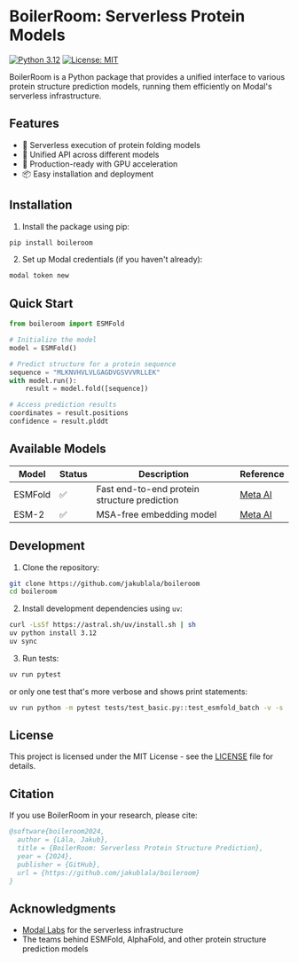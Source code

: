 # BoilerRoom: Serverless Protein Models

[![Python 3.12](https://img.shields.io/badge/python-3.12-blue.svg)](https://www.python.org/downloads/)
[![License: MIT](https://img.shields.io/badge/License-MIT-yellow.svg)](https://opensource.org/licenses/MIT)

BoilerRoom is a Python package that provides a unified interface to various protein structure prediction models, running them efficiently on Modal's serverless infrastructure.

## Features

- 🚀 Serverless execution of protein folding models
- 🔄 Unified API across different models
- 🎯 Production-ready with GPU acceleration
- 📦 Easy installation and deployment

## Installation

1. Install the package using pip:

```bash
pip install boileroom
```

2. Set up Modal credentials (if you haven't already):

```bash
modal token new
```

## Quick Start

```python
from boileroom import ESMFold

# Initialize the model
model = ESMFold()

# Predict structure for a protein sequence
sequence = "MLKNVHVLVLGAGDVGSVVVRLLEK"
with model.run():
    result = model.fold([sequence])

# Access prediction results
coordinates = result.positions
confidence = result.plddt
```

## Available Models

| Model      | Status | Description                                    | Reference                                              |
|------------|--------|------------------------------------------------|--------------------------------------------------------|
| ESMFold    | ✅      | Fast end-to-end protein structure prediction   | [Meta AI](https://github.com/facebookresearch/esm)     |
| ESM-2    | ✅      | MSA-free embedding model   | [Meta AI](https://github.com/facebookresearch/esm)     |

## Development

1. Clone the repository:

```bash
git clone https://github.com/jakublala/boileroom
cd boileroom
```

2. Install development dependencies using `uv`:

```bash
curl -LsSf https://astral.sh/uv/install.sh | sh
uv python install 3.12
uv sync
```

3. Run tests:

```bash
uv run pytest
```

or only one test that's more verbose and shows print statements:

```bash
uv run python -m pytest tests/test_basic.py::test_esmfold_batch -v -s
```

## License

This project is licensed under the MIT License - see the [LICENSE](LICENSE) file for details.

## Citation

If you use BoilerRoom in your research, please cite:

```bibtex
@software{boileroom2024,
  author = {Lála, Jakub},
  title = {BoilerRoom: Serverless Protein Structure Prediction},
  year = {2024},
  publisher = {GitHub},
  url = {https://github.com/jakublala/boileroom}
}
```

## Acknowledgments

- [Modal Labs](https://modal.com/) for the serverless infrastructure
- The teams behind ESMFold, AlphaFold, and other protein structure prediction models
